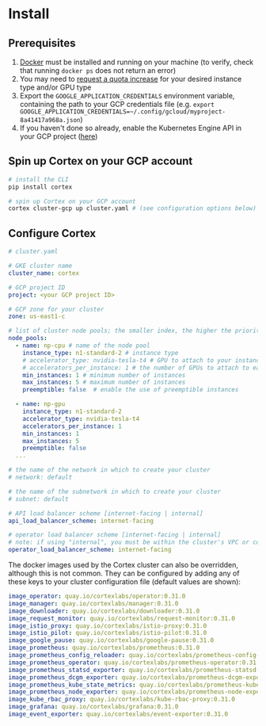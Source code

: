 # Install

## Prerequisites

1. [Docker](https://docs.docker.com/install) must be installed and running on your machine (to verify, check that running `docker ps` does not return an error)
1. You may need to [request a quota increase](https://cloud.google.com/compute/quotas) for your desired instance type and/or GPU type
1. Export the `GOOGLE_APPLICATION_CREDENTIALS` environment variable, containing the path to your GCP credentials file (e.g. `export GOOGLE_APPLICATION_CREDENTIALS=~/.config/gcloud/myproject-8a41417a968a.json`)
1. If you haven't done so already, enable the Kubernetes Engine API in your GCP project ([here](https://console.developers.google.com/apis/api/container.googleapis.com/overview))

## Spin up Cortex on your GCP account

```bash
# install the CLI
pip install cortex

# spin up Cortex on your GCP account
cortex cluster-gcp up cluster.yaml # (see configuration options below)
```

## Configure Cortex

```yaml
# cluster.yaml

# GKE cluster name
cluster_name: cortex

# GCP project ID
project: <your GCP project ID>

# GCP zone for your cluster
zone: us-east1-c

# list of cluster node pools; the smaller index, the higher the priority of the node pool
node_pools:
  - name: np-cpu # name of the node pool
    instance_type: n1-standard-2 # instance type
    # accelerator_type: nvidia-tesla-t4 # GPU to attach to your instance (optional)
    # accelerators_per_instance: 1 # the number of GPUs to attach to each instance (optional)
    min_instances: 1 # minimum number of instances
    max_instances: 5 # maximum number of instances
    preemptible: false  # enable the use of preemptible instances

  - name: np-gpu
    instance_type: n1-standard-2
    accelerator_type: nvidia-tesla-t4
    accelerators_per_instance: 1
    min_instances: 1
    max_instances: 5
    preemptible: false
  ...

# the name of the network in which to create your cluster
# network: default

# the name of the subnetwork in which to create your cluster
# subnet: default

# API load balancer scheme [internet-facing | internal]
api_load_balancer_scheme: internet-facing

# operator load balancer scheme [internet-facing | internal]
# note: if using "internal", you must be within the cluster's VPC or configure VPC Peering to connect your CLI to your cluster operator
operator_load_balancer_scheme: internet-facing
```

The docker images used by the Cortex cluster can also be overridden, although this is not common. They can be configured by adding any of these keys to your cluster configuration file (default values are shown):

<!-- CORTEX_VERSION_BRANCH_STABLE -->
```yaml
image_operator: quay.io/cortexlabs/operator:0.31.0
image_manager: quay.io/cortexlabs/manager:0.31.0
image_downloader: quay.io/cortexlabs/downloader:0.31.0
image_request_monitor: quay.io/cortexlabs/request-monitor:0.31.0
image_istio_proxy: quay.io/cortexlabs/istio-proxy:0.31.0
image_istio_pilot: quay.io/cortexlabs/istio-pilot:0.31.0
image_google_pause: quay.io/cortexlabs/google-pause:0.31.0
image_prometheus: quay.io/cortexlabs/prometheus:0.31.0
image_prometheus_config_reloader: quay.io/cortexlabs/prometheus-config-reloader:0.31.0
image_prometheus_operator: quay.io/cortexlabs/prometheus-operator:0.31.0
image_prometheus_statsd_exporter: quay.io/cortexlabs/prometheus-statsd-exporter:0.31.0
image_prometheus_dcgm_exporter: quay.io/cortexlabs/prometheus-dcgm-exporter:0.31.0
image_prometheus_kube_state_metrics: quay.io/cortexlabs/prometheus-kube-state-metrics:0.31.0
image_prometheus_node_exporter: quay.io/cortexlabs/prometheus-node-exporter:0.31.0
image_kube_rbac_proxy: quay.io/cortexlabs/kube-rbac-proxy:0.31.0
image_grafana: quay.io/cortexlabs/grafana:0.31.0
image_event_exporter: quay.io/cortexlabs/event-exporter:0.31.0
```
